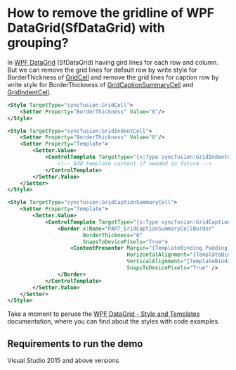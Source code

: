 # How to remove the gridline of WPF DataGrid(SfDataGrid) with grouping?

In [WPF DataGrid](https://www.syncfusion.com/wpf-ui-controls/datagrid) (SfDataGrid) having gird lines for each row and column. But we can remove the grid lines for default row by write style for BorderThickness of [GridCell](https://help.syncfusion.com/cr/cref_files/wpf/Syncfusion.SfGrid.WPF~Syncfusion.UI.Xaml.Grid.GridCell.html) and remove the grid lines for caption row by write style for BorderThickness of [GridCaptionSummaryCell](https://help.syncfusion.com/cr/cref_files/wpf/Syncfusion.SfGrid.WPF~Syncfusion.UI.Xaml.Grid.GridCaptionSummaryCell.html) and [GridIndentCell](https://help.syncfusion.com/cr/cref_files/wpf/Syncfusion.SfGrid.WPF~Syncfusion.UI.Xaml.Grid.GridIndentCell.html).

```xml
<Style TargetType="syncfusion:GridCell">
    <Setter Property="BorderThickness" Value="0"/>
</Style>

<Style TargetType="syncfusion:GridIndentCell">
    <Setter Property="BorderThickness" Value="0"/>
    <Setter Property="Template">
        <Setter.Value>
            <ControlTemplate TargetType="{x:Type syncfusion:GridIndentCell}">
                <!-- Add template content if needed in future -->
            </ControlTemplate>
        </Setter.Value>
    </Setter>
</Style>

<Style TargetType="syncfusion:GridCaptionSummaryCell">
    <Setter Property="Template">
        <Setter.Value>
            <ControlTemplate TargetType="{x:Type syncfusion:GridCaptionSummaryCell}">
                <Border x:Name="PART_GridCaptionSummaryCellBorder"
                        BorderThickness="0"
                        SnapsToDevicePixels="True">
                    <ContentPresenter Margin="{TemplateBinding Padding}"
                                      HorizontalAlignment="{TemplateBinding HorizontalContentAlignment}"
                                      VerticalAlignment="{TemplateBinding VerticalContentAlignment}"
                                      SnapsToDevicePixels="True" />
                </Border>
            </ControlTemplate>
        </Setter.Value>
    </Setter>
</Style>
```
Take a moment to peruse the [WPF DataGrid - Style and Templates](https://help.syncfusion.com/wpf/datagrid/styles-and-templates) documentation, where you can find about the styles with code examples.

## Requirements to run the demo
Visual Studio 2015 and above versions
